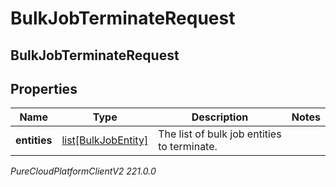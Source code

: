 # BulkJobTerminateRequest

## BulkJobTerminateRequest

## Properties

|Name | Type | Description | Notes|
|------------ | ------------- | ------------- | -------------|
| **entities** | [list[BulkJobEntity]](BulkJobEntity) | The list of bulk job entities to terminate. | |



_PureCloudPlatformClientV2 221.0.0_
